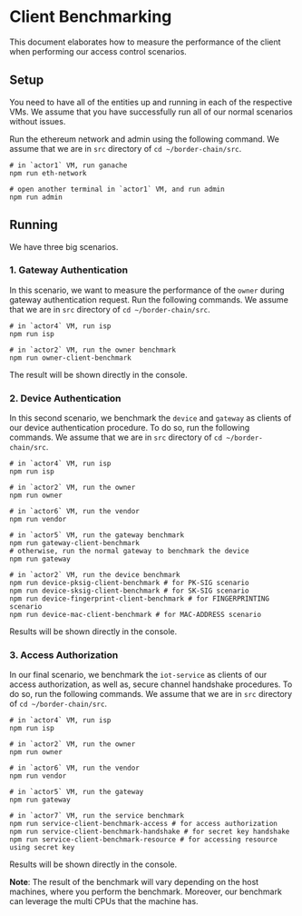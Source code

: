 # Client Benchmarking #

This document elaborates how to measure the performance of the client when performing our access control scenarios.

## Setup ##

You need to have all of the entities up and running in each of the respective VMs.
We assume that you have successfully run all of our normal scenarios without issues.

Run the ethereum network and admin using the following command.
We assume that we are in `src` directory of `cd ~/border-chain/src`.

```shell
# in `actor1` VM, run ganache
npm run eth-network

# open another terminal in `actor1` VM, and run admin
npm run admin
```

## Running ##

We have three big scenarios.

### 1. Gateway Authentication ###

In this scenario, we want to measure the performance of the `owner` during gateway authentication request.
Run the following commands.
We assume that we are in `src` directory of `cd ~/border-chain/src`.

```shell
# in `actor4` VM, run isp
npm run isp

# in `actor2` VM, run the owner benchmark
npm run owner-client-benchmark
```

The result will be shown directly in the console.

### 2. Device Authentication ###

In this second scenario, we benchmark the `device` and `gateway` as clients of our device authentication procedure.
To do so, run the following commands.
We assume that we are in `src` directory of `cd ~/border-chain/src`.

```shell
# in `actor4` VM, run isp
npm run isp

# in `actor2` VM, run the owner
npm run owner

# in `actor6` VM, run the vendor
npm run vendor

# in `actor5` VM, run the gateway benchmark
npm run gateway-client-benchmark
# otherwise, run the normal gateway to benchmark the device
npm run gateway

# in `actor2` VM, run the device benchmark
npm run device-pksig-client-benchmark # for PK-SIG scenario
npm run device-sksig-client-benchmark # for SK-SIG scenario
npm run device-fingerprint-client-benchmark # for FINGERPRINTING scenario
npm run device-mac-client-benchmark # for MAC-ADDRESS scenario
```

Results will be shown directly in the console.

### 3. Access Authorization ###

In our final scenario, we benchmark the `iot-service` as clients of our access authorization, as well as, secure channel handshake procedures.
To do so, run the following commands.
We assume that we are in `src` directory of `cd ~/border-chain/src`.

```shell
# in `actor4` VM, run isp
npm run isp

# in `actor2` VM, run the owner
npm run owner

# in `actor6` VM, run the vendor
npm run vendor

# in `actor5` VM, run the gateway
npm run gateway

# in `actor7` VM, run the service benchmark
npm run service-client-benchmark-access # for access authorization
npm run service-client-benchmark-handshake # for secret key handshake
npm run service-client-benchmark-resource # for accessing resource using secret key
```

Results will be shown directly in the console.

**Note**: The result of the benchmark will vary depending on the host machines, where you perform the benchmark.
Moreover, our benchmark can leverage the multi CPUs that the machine has.
